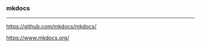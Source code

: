 ### mkdocs
---
https://github.com/mkdocs/mkdocs/

https://www.mkdocs.org/

```
```

```
```

```
```

